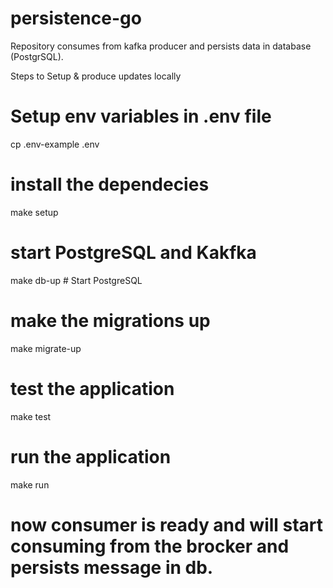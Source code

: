 # persistence-go
Repository consumes from kafka producer and persists data in database (PostgrSQL).

Steps to Setup & produce updates locally

# Setup env variables in .env file 
cp .env-example .env

# install the dependecies 
make setup 

# start PostgreSQL and Kakfka 
make db-up       # Start PostgreSQL

# make the migrations up
make migrate-up 

# test the application 
make test 

# run the application 
make run 

# now consumer is ready and will start consuming from the brocker and persists message in db. 

